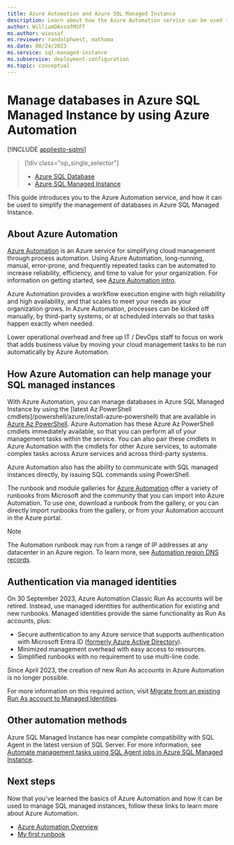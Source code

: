 ```yaml
---
title: Azure Automation and Azure SQL Managed Instance
description: Learn about how the Azure Automation service can be used to manage databases in Azure SQL Managed Instance at scale.
author: WilliamDAssafMSFT
ms.author: wiassaf
ms.reviewer: randolphwest, mathoma
ms.date: 08/24/2023
ms.service: sql-managed-instance
ms.subservice: deployment-configuration
ms.topic: conceptual
---
```


# Manage databases in Azure SQL Managed Instance by using Azure Automation

[!INCLUDE [appliesto-sqlmi](../includes/appliesto-sqlmi.md)]

> [!div class="op_single_selector"]
> * [Azure SQL Database](../database/automation-manage.md?view=azuresql-db&preserve-view=true)
> * [Azure SQL Managed Instance](automation-manage.md?view=azuresql-mi&preserve-view=true)

This guide introduces you to the Azure Automation service, and how it can be used to simplify the management of databases in Azure SQL Managed Instance.

## About Azure Automation

[Azure Automation](https://azure.microsoft.com/services/automation/) is an Azure service for simplifying cloud management through process automation. Using Azure Automation, long-running, manual, error-prone, and frequently repeated tasks can be automated to increase reliability, efficiency, and time to value for your organization. For information on getting started, see [Azure Automation intro](/azure/automation/automation-intro).

Azure Automation provides a workflow execution engine with high reliability and high availability, and that scales to meet your needs as your organization grows. In Azure Automation, processes can be kicked off manually, by third-party systems, or at scheduled intervals so that tasks happen exactly when needed.

Lower operational overhead and free up IT / DevOps staff to focus on work that adds business value by moving your cloud management tasks to be run automatically by Azure Automation.

## How Azure Automation can help manage your SQL managed instances

With Azure Automation, you can manage databases in Azure SQL Managed Instance by using the [latest Az PowerShell cmdlets]/powershell/azure/install-azure-powershell) that are available in [Azure Az PowerShell](/powershell/azure/new-azureps-module-az). Azure Automation has these Azure Az PowerShell cmdlets immediately available, so that you can perform all of your management tasks within the service. You can also pair these cmdlets in Azure Automation with the cmdlets for other Azure services, to automate complex tasks across Azure services and across third-party systems.

Azure Automation also has the ability to communicate with SQL managed instances directly, by issuing SQL commands using PowerShell.

The runbook and module galleries for [Azure Automation](/azure/automation/automation-runbook-gallery) offer a variety of runbooks from Microsoft and the community that you can import into Azure Automation. To use one, download a runbook from the gallery, or you can directly import runbooks from the gallery, or from your Automation account in the Azure portal.

>[!NOTE]
> The Automation runbook may run from a range of IP addresses at any datacenter in an Azure region. To learn more, see [Automation region DNS records](/azure/automation/how-to/automation-region-dns-records).

## Authentication via managed identities

On 30 September 2023, Azure Automation Classic Run As accounts will be retired. Instead, use managed identities for authentication for existing and new runbooks. Managed identities provide the same functionality as Run As accounts, plus:

- Secure authentication to any Azure service that supports authentication with Microsoft Entra ID ([formerly Azure Active Directory](/azure/active-directory/fundamentals/new-name)).
- Minimized management overhead with easy access to resources.
- Simplified runbooks with no requirement to use multi-line code.

Since April 2023, the creation of new Run As accounts in Azure Automation is no longer possible.

For more information on this required action, visit [Migrate from an existing Run As account to Managed Identities](/azure/automation/migrate-run-as-accounts-managed-identity?tabs=run-as-account).

## Other automation methods

Azure SQL Managed Instance has near complete compatibility with SQL Agent in the latest version of SQL Server. For more information, see [Automate management tasks using SQL Agent jobs in Azure SQL Managed Instance](job-automation-managed-instance.md).

## Next steps

Now that you've learned the basics of Azure Automation and how it can be used to manage SQL managed instances, follow these links to learn more about Azure Automation.

- [Azure Automation Overview](/azure/automation/automation-intro)
- [My first runbook](/azure/automation/learn/powershell-runbook-managed-identity)
